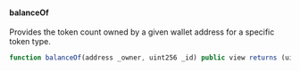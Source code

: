 #### balanceOf

Provides the token count owned by a given wallet address for a specific token type.

```js
function balanceOf(address _owner, uint256 _id) public view returns (uint256 balance)
``` 